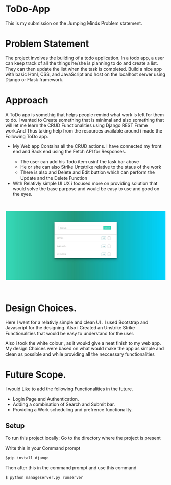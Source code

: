 # ToDo-App
This is my submission on the Jumping Minds Problem statement.

# Problem Statement
The project involves the building of a todo application. In a todo app, a user can keep track of all the things he/she is planning to do and create a list. They can then update the list when the task is completed. Build a nice app with basic Html, CSS, and JavaScript and host on the localhost server using Django or Flask framework.


# Approach
A ToDo app is somethig that helps people remind what work is left for them to do. I wanted to Create something that is minimal and also something that will let me learn the CRUD Functionalities using Django REST Frame work.And Thus taking help from the resources available around i made the Following ToDo app.
<ul>
<li>My Web app Contains all the CRUD actions. I have connected my front end and Back end using the Fetch API for Responses.</li>
    <ul>
    <li>The user can add his Todo item usinf the task bar above</li>
    <li>He or she can also Strike Untstrike relative to the staus of the work</li>
    <li>There is also and Delete and Edit buttion which can perform the Update and the Delete Function</li>
    </ul>
<li>With Relativly simple UI UX i focused more on providing solution that would solve the base purpose and would be easy to use and good on the eyes.</li>
</ul>

<br>
<p align="center" width="100%">
    <img align='center'  width=500px src="1.jpg"><br>
</p>
<br>

# Design Choices.
Here I went for a relativly simple and clean UI . I used Bootstrap and Javascript for the designing. Also i Created an Unstrike Strike Functionalities that would be easy to understand for the user.

Also i took the white colour , as it woukd give a neat finish to my web app. My design Choices were based on what would make the app as simple and clean as possible and while providing all the neccessary functionalities

# Future Scope.
I would Like to add the following Functionalities in the future.
<ul>
<li>Login Page and Authentication.</li>
<li>Adding a combination of Search and Submit bar.</li>
<li>Providing a Work scheduling and prefrence functionality.</li>
</ul>

## Setup
To run this project locally:
Go to the directory where the project is present

Write this in your Command prompt
```
$pip install django

```

Then after this in the command prompt and use this command
```
$ python manageserver.py runserver
```
